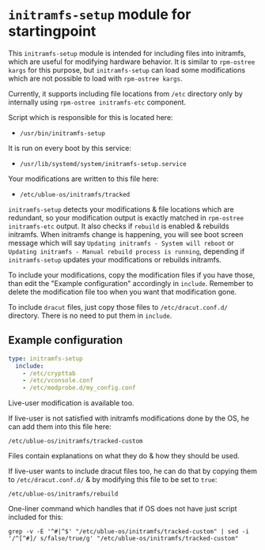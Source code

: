 # `initramfs-setup` module for startingpoint

This `initramfs-setup` module is intended for including files into initramfs, which are useful for modifying hardware behavior.
It is similar to `rpm-ostree kargs` for this purpose, but `initramfs-setup` can load some modifications which are not possible to load with `rpm-ostree kargs`.

Currently, it supports including file locations from `/etc` directory only by internally using `rpm-ostree initramfs-etc` component.

Script which is responsible for this is located here:

- `/usr/bin/initramfs-setup`

It is run on every boot by this service:

- `/usr/lib/systemd/system/initramfs-setup.service`

Your modifications are written to this file here:

- `/etc/ublue-os/initramfs/tracked`

`initramfs-setup` detects your modifications & file locations which are redundant, so your modification output is exactly matched in `rpm-ostree initramfs-etc` output. It also checks if `rebuild` is enabled & rebuilds initramfs. When initramfs change is happening, you will see boot screen message which will say `Updating initramfs - System will reboot` or `Updating initramfs - Manual rebuild process is running`, depending if `initramfs-setup` updates your modifications or rebuilds initramfs.

To include your modifications, copy the modification files if you have those, than edit the "Example configuration" accordingly in `include`.
Remember to delete the modification file too when you want that modification gone.

To include `dracut` files, just copy those files to `/etc/dracut.conf.d/` directory. There is no need to put them in `include`.

## Example configuration

```yaml
type: initramfs-setup
  include:
    - /etc/crypttab
    - /etc/vconsole.conf
    - /etc/modprobe.d/my_config.conf
```

Live-user modification is available too.

If live-user is not satisfied with initramfs modifications done by the OS, he can add them into this file here:

`/etc/ublue-os/initramfs/tracked-custom`

Files contain explanations on what they do & how they should be used.

If live-user wants to include dracut files too, he can do that by copying them to `/etc/dracut.conf.d/`
& by modifying this file to be set to `true`:

`/etc/ublue-os/initramfs/rebuild`

One-liner command which handles that if OS does not have just script included for this:

`grep -v -E '^#|^$' "/etc/ublue-os/initramfs/tracked-custom" | sed -i '/^[^#]/ s/false/true/g' "/etc/ublue-os/initramfs/tracked-custom"`
